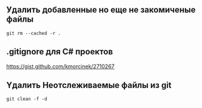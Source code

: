 
## Удалить добавленные но еще не закомиченые файлы

```git rm --cached -r .```

## .gitignore для C# проектов
https://gist.github.com/kmorcinek/2710267


## Yдалить Неотслеживаемые файлы из git

```git clean -f -d ```
